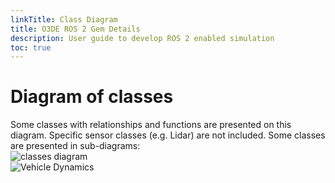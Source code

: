 ```yaml
---
linkTitle: Class Diagram
title: O3DE ROS 2 Gem Details
description: User guide to develop ROS 2 enabled simulation
toc: true
---
```


# Diagram of classes

Some classes with relationships and functions are presented on this diagram. Specific sensor classes (e.g. Lidar) are
not included. Some classes are presented in sub-diagrams:  
![classes diagram](/images/user-guide/gems/ros2/diagram_ros2_gem.svg)  
![Vehicle Dynamics](/images/user-guide/gems/ros2/ROSVehicleDynamics.svg)
